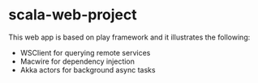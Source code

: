 # scala-web-project
This web app is based on play framework and it illustrates the following:
* WSClient for querying remote services
* Macwire for dependency injection
* Akka actors for background async tasks
